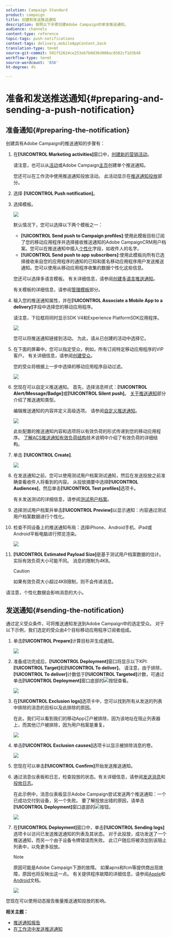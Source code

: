 ```yaml
---
solution: Campaign Standard
product: campaign
title: 创建和发送推送通知
description: 按照以下步骤创建Adobe Campaign的单发推送通知。
audience: channels
content-type: reference
topic-tags: push-notifications
context-tags: delivery,mobileAppContent,back
translation-type: tm+mt
source-git-commit: 501f52624ce253eb7b0d36d908ac8502cf1d3b48
workflow-type: tm+mt
source-wordcount: '856'
ht-degree: 4%

---
```



# 准备和发送推送通知{#preparing-and-sending-a-push-notification}

## 准备通知{#preparing-the-notification}

创建具有Adobe Campaign的推送通知的步骤有：

1. 在&#x200B;**[!UICONTROL Marketing activities]**&#x200B;窗口中，[创建新的营销活动](../../start/using/marketing-activities.md#creating-a-marketing-activity)。

   请注意，也可以从[活动](../../start/using/marketing-activities.md#creating-a-marketing-activity)或Adobe Campaign[主页](../../start/using/interface-description.md#home-page)创建单个推送通知。

   您还可以在工作流中使用推送通知投放活动。 此活动显示在[推送通知投放](../../automating/using/push-notification-delivery.md)部分。

1. 选择 **[!UICONTROL Push notification]**。
1. 选择模板。

   ![](assets/push_notif_type.png)

   默认情况下，您可以选择以下两个模板之一：

   * **[!UICONTROL Send push to Campaign profiles]**:使用此模板目标订阅了您的移动应用程序并选择接收推送通知的Adobe CampaignCRM用户档案。您可以在推送通知中插入[个性化](../../designing/using/personalization.md#inserting-a-personalization-field)字段，如收件人的名字。
   * **[!UICONTROL Send push to app subscribers]**:使用此模板向所有已选择接收来自您的应用程序的通知的已知和匿名移动应用程序用户发送推送通知。您可以使用从移动应用程序收集的数据个性化这些信息。

   您还可以选择多语言模板。 有关详细信息，请参阅[创建多语言推送通知](../../channels/using/creating-a-multilingual-push-notification.md)。

   有关模板的详细信息，请参阅[管理模板](../../start/using/marketing-activity-templates.md)部分。

1. 输入您的推送通知属性，并在&#x200B;**[!UICONTROL Associate a Mobile App to a delivery]**&#x200B;字段中选择您的移动应用程序。

   请注意，下拉框将同时显示SDK V4和Experience PlatformSDK应用程序。

   ![](assets/push_notif_properties.png)

   您可以将推送通知链接到活动。 为此，请从已创建的活动中选择它。

1. 在下面的屏幕中，您可以指定受众，例如，所有订阅特定移动应用程序的VIP客户。 有关详细信息，请参阅[创建受众](../../audiences/using/creating-audiences.md)。

   您的受众将根据上一步中选择的移动应用程序自动过滤。

   ![](assets/push_notif_audience.png)

1. 您现在可以自定义推送通知。 首先，选择消息样式：**[!UICONTROL Alert/Message/Badge]**&#x200B;或&#x200B;**[!UICONTROL Silent push]**。 [关于推送通知](../../channels/using/about-push-notifications.md)部分介绍了推送通知类型。

   编辑推送通知的内容并定义高级选项。 请参阅[自定义推送通知](../../channels/using/customizing-a-push-notification.md)。

   ![](assets/push_notif_content.png)

   此处配置的推送通知内容和选项将以有效负荷的形式传递到您的移动应用程序。 [了解ACS推送通知有效负荷结构](https://helpx.adobe.com/cn/campaign/kb/understanding-campaign-standard-push-notifications-payload-struc.html)技术说明中介绍了有效负荷的详细结构。

1. 单击 **[!UICONTROL Create]**.

   ![](assets/push_notif_content_2.png)

1. 在发送通知之前，您可以使用测试用户档案测试通知，然后在发送投放之前准确查看收件人将看到的内容。 从投放摘要中选择&#x200B;**[!UICONTROL Audiences]**，然后单击&#x200B;**[!UICONTROL Test profiles]**&#x200B;选项卡。

   有关发送测试的详细信息，请参阅[测试用户档案](../../sending/using/sending-proofs.md)。

1. 选择测试用户档案并单击&#x200B;**[!UICONTROL Preview]**&#x200B;以显示通知：内容通过测试用户档案数据进行个性化。
1. 检查不同设备上的推送通知布局：选择iPhone、Android手机、iPad或Android平板电脑进行预览渲染。

   ![](assets/push_notif_preview.png)

1. **[!UICONTROL Estimated Payload Size]**&#x200B;是基于测试用户档案数据的估计。 实际有效负荷大小可能不同。 消息的限制为4KB。

   >[!CAUTION]
   >
   >如果有效负荷大小超过4KB限制，则不会传递消息。

请注意，个性化数据会影响消息的大小。

## 发送通知{#sending-the-notification}

通过定义受众条件，可将推送通知发送到Adobe Campaign中的选定受众。 对于以下示例，我们选定的受众由4个目标移动应用程序订阅者组成。

1. 单击&#x200B;**[!UICONTROL Prepare]**&#x200B;计算目标并生成通知。

   ![](assets/push_send_1.png)

1. 准备成功完成后，**[!UICONTROL Deployment]**&#x200B;窗口将显示以下KPI:**[!UICONTROL Target]**&#x200B;和&#x200B;**[!UICONTROL To deliver]**。 请注意，由于排除，**[!UICONTROL To deliver]**&#x200B;计数低于&#x200B;**[!UICONTROL Targeted]**&#x200B;计数，可通过单击&#x200B;**[!UICONTROL Deployment]**&#x200B;窗口底部的![](assets/lp_link_properties.png)按钮查看。

   ![](assets/push_send_2.png)

1. 在&#x200B;**[!UICONTROL Exclusion logs]**&#x200B;选项卡中，您可以找到所有从发送的列表中排除的消息的目标以及此排除的原因。

   在此，我们可以看到我们的移动App订户被排除，因为该地址在阻止列表器上，而其他订户被排除，因为用户档案是重复。

   ![](assets/push_send_5.png)

1. 单击&#x200B;**[!UICONTROL Exclusion causes]**&#x200B;选项卡以显示被排除消息的卷。

   ![](assets/push_send_7.png)

1. 您现在可以单击&#x200B;**[!UICONTROL Confirm]**&#x200B;开始发送推送通知。
1. 通过消息仪表板和日志，检查投放的状态。有关详细信息，请参阅[发送消息](../../sending/using/confirming-the-send.md)和[投放日志](../../sending/using/monitoring-a-delivery.md#delivery-logs)。

   在此示例中，消息仪表板显示Adobe Campaign尝试发送两个推送通知：一个已成功交付到设备，另一个失败。 要了解投放出错的原因，请单击&#x200B;**[!UICONTROL Deployment]**&#x200B;窗口底部的![](assets/lp_link_properties.png)按钮。

   ![](assets/push_send_4.png)

1. 在&#x200B;**[!UICONTROL Deployment]**&#x200B;窗口中，单击&#x200B;**[!UICONTROL Sending logs]**&#x200B;选项卡以访问已发送推送通知的列表及其状态。 对于此投放，成功发送了一个推送通知，而另一个由于设备令牌错误而失败。 此订户随后将被添加到该阻止列表中，以免更多投放。

   >[!NOTE]
   >
   >原因可能是Adobe Campaign下游的故障。 如果apns和fcm等提供商出现故障，原因也将反映出这一点。 有关提供程序故障的详细信息，请参阅[Apple](https://developer.apple.com/library/content/documentation/NetworkingInternet/Conceptual/RemoteNotificationsPG/CommunicatingwithAPNs.html)和[Android](https://firebase.google.com/docs/cloud-messaging/http-server-ref)文档。

   ![](assets/push_send_6.png)

您现在可以使用动态报告衡量推送通知投放的影响。

**相关主题：**

* [推送通知报告](../../reporting/using/push-notification-report.md)
* [在工作流中发送推送通知](../../automating/using/push-notification-delivery.md)
